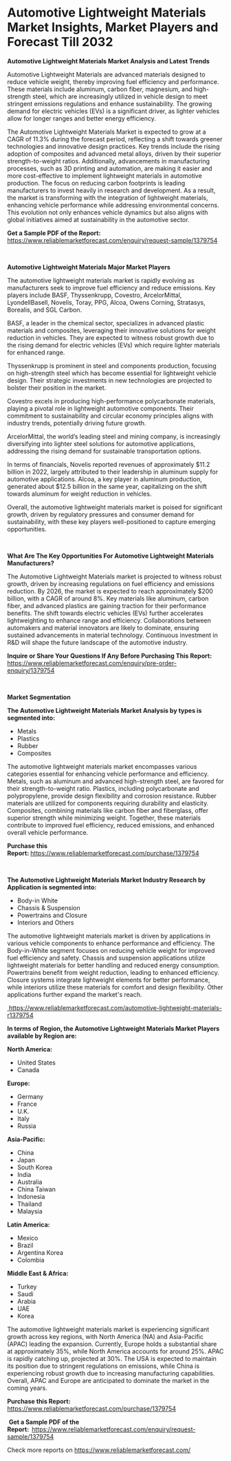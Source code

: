 <p><h1>Automotive Lightweight Materials Market Insights, Market Players and Forecast Till 2032</h1></p><p><strong>Automotive Lightweight Materials Market Analysis and Latest Trends</strong></p>
<p><p>Automotive Lightweight Materials are advanced materials designed to reduce vehicle weight, thereby improving fuel efficiency and performance. These materials include aluminum, carbon fiber, magnesium, and high-strength steel, which are increasingly utilized in vehicle design to meet stringent emissions regulations and enhance sustainability. The growing demand for electric vehicles (EVs) is a significant driver, as lighter vehicles allow for longer ranges and better energy efficiency. </p><p>The Automotive Lightweight Materials Market is expected to grow at a CAGR of 11.3% during the forecast period, reflecting a shift towards greener technologies and innovative design practices. Key trends include the rising adoption of composites and advanced metal alloys, driven by their superior strength-to-weight ratios. Additionally, advancements in manufacturing processes, such as 3D printing and automation, are making it easier and more cost-effective to implement lightweight materials in automotive production. The focus on reducing carbon footprints is leading manufacturers to invest heavily in research and development. As a result, the market is transforming with the integration of lightweight materials, enhancing vehicle performance while addressing environmental concerns. This evolution not only enhances vehicle dynamics but also aligns with global initiatives aimed at sustainability in the automotive sector.</p></p>
<p><strong>Get a Sample PDF of the Report:&nbsp;</strong> <a href="https://www.reliablemarketforecast.com/enquiry/request-sample/1379754?utm_campaign=2803&utm_medium=2&utm_source=Github&utm_content=ia&utm_term=30032025&utm_id=automotive-lightweight-materials">https://www.reliablemarketforecast.com/enquiry/request-sample/1379754</a></p>
<p>&nbsp;</p>
<p><strong>Automotive Lightweight Materials Major Market Players</strong></p>
<p><p>The automotive lightweight materials market is rapidly evolving as manufacturers seek to improve fuel efficiency and reduce emissions. Key players include BASF, Thyssenkrupp, Covestro, ArcelorMittal, LyondellBasell, Novelis, Toray, PPG, Alcoa, Owens Corning, Stratasys, Borealis, and SGL Carbon.</p><p>BASF, a leader in the chemical sector, specializes in advanced plastic materials and composites, leveraging their innovative solutions for weight reduction in vehicles. They are expected to witness robust growth due to the rising demand for electric vehicles (EVs) which require lighter materials for enhanced range. </p><p>Thyssenkrupp is prominent in steel and components production, focusing on high-strength steel which has become essential for lightweight vehicle design. Their strategic investments in new technologies are projected to bolster their position in the market.</p><p>Covestro excels in producing high-performance polycarbonate materials, playing a pivotal role in lightweight automotive components. Their commitment to sustainability and circular economy principles aligns with industry trends, potentially driving future growth.</p><p>ArcelorMittal, the world’s leading steel and mining company, is increasingly diversifying into lighter steel solutions for automotive applications, addressing the rising demand for sustainable transportation options.</p><p>In terms of financials, Novelis reported revenues of approximately $11.2 billion in 2022, largely attributed to their leadership in aluminum supply for automotive applications. Alcoa, a key player in aluminum production, generated about $12.5 billion in the same year, capitalizing on the shift towards aluminum for weight reduction in vehicles.</p><p>Overall, the automotive lightweight materials market is poised for significant growth, driven by regulatory pressures and consumer demand for sustainability, with these key players well-positioned to capture emerging opportunities.</p></p>
<p>&nbsp;</p>
<p><strong>What Are The Key Opportunities For Automotive Lightweight Materials Manufacturers?</strong></p>
<p><p>The Automotive Lightweight Materials market is projected to witness robust growth, driven by increasing regulations on fuel efficiency and emissions reduction. By 2026, the market is expected to reach approximately $200 billion, with a CAGR of around 8%. Key materials like aluminum, carbon fiber, and advanced plastics are gaining traction for their performance benefits. The shift towards electric vehicles (EVs) further accelerates lightweighting to enhance range and efficiency. Collaborations between automakers and material innovators are likely to dominate, ensuring sustained advancements in material technology. Continuous investment in R&D will shape the future landscape of the automotive industry.</p></p>
<p><strong>Inquire or Share Your Questions If Any Before Purchasing This Report:</strong> <a href="https://www.reliablemarketforecast.com/enquiry/pre-order-enquiry/1379754?utm_campaign=2803&utm_medium=2&utm_source=Github&utm_content=ia&utm_term=30032025&utm_id=automotive-lightweight-materials">https://www.reliablemarketforecast.com/enquiry/pre-order-enquiry/1379754</a></p>
<p>&nbsp;</p>
<p><strong>Market Segmentation</strong></p>
<p><strong>The Automotive Lightweight Materials Market Analysis by types is segmented into:</strong></p>
<p><ul><li>Metals</li><li>Plastics</li><li>Rubber</li><li>Composites</li></ul></p>
<p><p>The automotive lightweight materials market encompasses various categories essential for enhancing vehicle performance and efficiency. Metals, such as aluminum and advanced high-strength steel, are favored for their strength-to-weight ratio. Plastics, including polycarbonate and polypropylene, provide design flexibility and corrosion resistance. Rubber materials are utilized for components requiring durability and elasticity. Composites, combining materials like carbon fiber and fiberglass, offer superior strength while minimizing weight. Together, these materials contribute to improved fuel efficiency, reduced emissions, and enhanced overall vehicle performance.</p></p>
<p><strong>Purchase this Report:&nbsp;</strong><a href="https://www.reliablemarketforecast.com/purchase/1379754?utm_campaign=2803&utm_medium=2&utm_source=Github&utm_content=ia&utm_term=30032025&utm_id=automotive-lightweight-materials">https://www.reliablemarketforecast.com/purchase/1379754</a></p>
<p>&nbsp;</p>
<p><strong>The Automotive Lightweight Materials Market Industry Research by Application is segmented into:</strong></p>
<p><ul><li>Body-in White</li><li>Chassis & Suspension</li><li>Powertrains and Closure</li><li>Interiors and Others</li></ul></p>
<p><p>The automotive lightweight materials market is driven by applications in various vehicle components to enhance performance and efficiency. The Body-in-White segment focuses on reducing vehicle weight for improved fuel efficiency and safety. Chassis and suspension applications utilize lightweight materials for better handling and reduced energy consumption. Powertrains benefit from weight reduction, leading to enhanced efficiency. Closure systems integrate lightweight elements for better performance, while interiors utilize these materials for comfort and design flexibility. Other applications further expand the market's reach.</p></p>
<p><a href="https://www.reliablemarketforecast.com/automotive-lightweight-materials-r1379754?utm_campaign=2803&utm_medium=2&utm_source=Github&utm_content=ia&utm_term=30032025&utm_id=automotive-lightweight-materials">&nbsp;https://www.reliablemarketforecast.com/automotive-lightweight-materials-r1379754</a></p>
<p><strong>In terms of Region, the Automotive Lightweight Materials Market Players available by Region are:</strong></p>
<p>
    <p> <strong> North America: </strong>
        <ul>
            <li>United States</li>
            <li>Canada</li>
        </ul>
        </p> 
    <p> <strong> Europe: </strong>
        <ul>
            <li>Germany</li>
            <li>France</li>
            <li>U.K.</li>
            <li>Italy</li>
            <li>Russia</li>
        </ul>
        </p> 
    <p> <strong> Asia-Pacific: </strong>
        <ul>
            <li>China</li>
            <li>Japan</li>
            <li>South Korea</li>
            <li>India</li>
            <li>Australia</li>
            <li>China Taiwan</li>
            <li>Indonesia</li>
            <li>Thailand</li>
            <li>Malaysia</li>
        </ul>
        </p> 
    <p> <strong> Latin America: </strong>
        <ul>
            <li>Mexico</li>
            <li>Brazil</li>
            <li>Argentina Korea</li>
            <li>Colombia</li>
        </ul>
        </p> 
    <p> <strong> Middle East & Africa: </strong>
        <ul>
            <li>Turkey</li>
            <li>Saudi</li>
            <li>Arabia</li>
            <li>UAE</li>
            <li>Korea</li>
        </ul>
    </p>
    </p>
<p><p>The automotive lightweight materials market is experiencing significant growth across key regions, with North America (NA) and Asia-Pacific (APAC) leading the expansion. Currently, Europe holds a substantial share at approximately 35%, while North America accounts for around 25%. APAC is rapidly catching up, projected at 30%. The USA is expected to maintain its position due to stringent regulations on emissions, while China is experiencing robust growth due to increasing manufacturing capabilities. Overall, APAC and Europe are anticipated to dominate the market in the coming years.</p></p>
<p><strong>Purchase this Report: </strong><a href="https://www.reliablemarketforecast.com/purchase/1379754?utm_campaign=2803&utm_medium=2&utm_source=Github&utm_content=ia&utm_term=30032025&utm_id=automotive-lightweight-materials">https://www.reliablemarketforecast.com/purchase/1379754</a></p>
<p>&nbsp;<strong>Get a Sample PDF of the Report:&nbsp;&nbsp;</strong><a href="https://www.reliablemarketforecast.com/enquiry/request-sample/1379754?utm_campaign=2803&utm_medium=2&utm_source=Github&utm_content=ia&utm_term=30032025&utm_id=automotive-lightweight-materials">https://www.reliablemarketforecast.com/enquiry/request-sample/1379754</a></p>
<p><strong></strong></p>
<p>Check more reports on <a href="https://www.reliablemarketforecast.com/?utm_campaign=2803&utm_medium=2&utm_source=Github&utm_content=ia&utm_term=30032025&utm_id=automotive-lightweight-materials">https://www.reliablemarketforecast.com/</a></p>